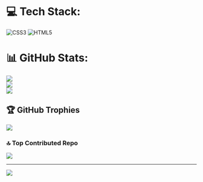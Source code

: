 
# 💻 Tech Stack:
![CSS3](https://img.shields.io/badge/css3-%231572B6.svg?style=for-the-badge&logo=css3&logoColor=white) ![HTML5](https://img.shields.io/badge/html5-%23E34F26.svg?style=for-the-badge&logo=html5&logoColor=white)
# 📊 GitHub Stats:
![](https://github-readme-stats.vercel.app/api?username=1mlex&theme=radical&hide_border=false&include_all_commits=false&count_private=false)<br/>
![](https://nirzak-streak-stats.vercel.app/?user=1mlex&theme=radical&hide_border=false)<br/>
![](https://github-readme-stats.vercel.app/api/top-langs/?username=1mlex&theme=radical&hide_border=false&include_all_commits=false&count_private=false&layout=compact)

## 🏆 GitHub Trophies
![](https://github-profile-trophy.vercel.app/?username=1mlex&theme=radical&no-frame=true&no-bg=true&margin-w=4)

### 🔝 Top Contributed Repo
![](https://github-contributor-stats.vercel.app/api?username=1mlex&limit=5&theme=radical&combine_all_yearly_contributions=true)

---
[![](https://visitcount.itsvg.in/api?id=1mlex&icon=0&color=0)](https://visitcount.itsvg.in)

<!-- Proudly created with GPRM ( https://gprm.itsvg.in ) -->


